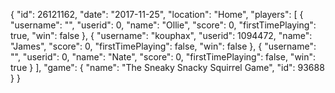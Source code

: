 {
  "id": 26121162,
  "date": "2017-11-25",
  "location": "Home",
  "players": [
    {
      "username": "",
      "userid": 0,
      "name": "Ollie",
      "score": 0,
      "firstTimePlaying": true,
      "win": false
    },
    {
      "username": "kouphax",
      "userid": 1094472,
      "name": "James",
      "score": 0,
      "firstTimePlaying": false,
      "win": false
    },
    {
      "username": "",
      "userid": 0,
      "name": "Nate",
      "score": 0,
      "firstTimePlaying": false,
      "win": true
    }
  ],
  "game": {
    "name": "The Sneaky Snacky Squirrel Game",
    "id": 93688
  }
}
